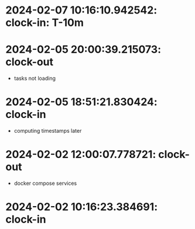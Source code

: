 
# 2024-02-07 10:16:10.942542: clock-in: T-10m 

# 2024-02-05 20:00:39.215073: clock-out

* tasks not loading

# 2024-02-05 18:51:21.830424: clock-in

* computing timestamps later
# 2024-02-02 12:00:07.778721: clock-out

* docker compose services

# 2024-02-02 10:16:23.384691: clock-in

